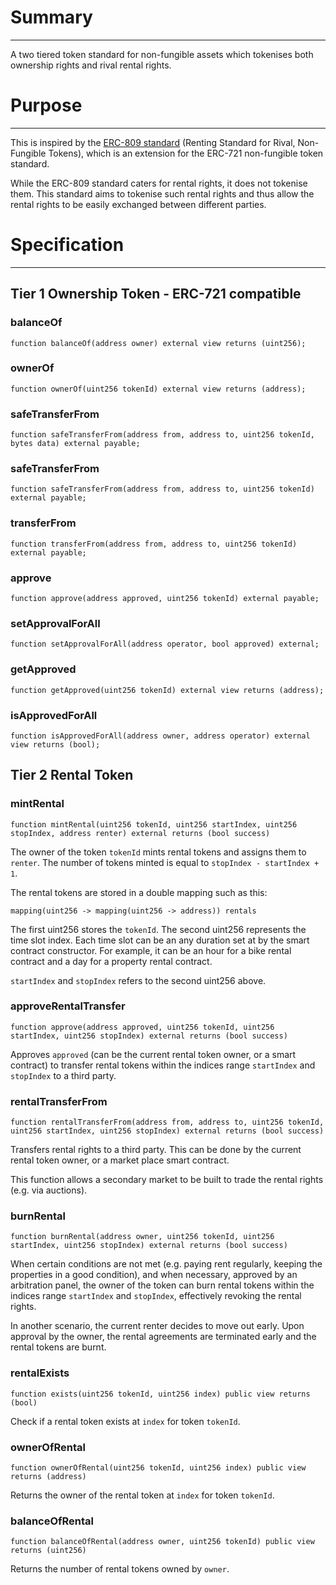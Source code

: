 # Summary
---
A two tiered token standard for non-fungible assets which tokenises both ownership rights and rival rental rights.

# Purpose
---
This is inspired by the [ERC-809 standard](https://github.com/ethereum/EIPs/issues/809) (Renting Standard for Rival, Non-Fungible Tokens), which is an extension for the ERC-721 non-fungible token standard.

While the ERC-809 standard caters for rental rights, it does not tokenise them. This standard aims to tokenise such rental rights and thus allow the rental rights to be easily exchanged between different parties.

# Specification
---

## Tier 1 Ownership Token - ERC-721 compatible

### balanceOf

    function balanceOf(address owner) external view returns (uint256);

### ownerOf

    function ownerOf(uint256 tokenId) external view returns (address);

### safeTransferFrom

    function safeTransferFrom(address from, address to, uint256 tokenId, bytes data) external payable;

### safeTransferFrom

    function safeTransferFrom(address from, address to, uint256 tokenId) external payable;

### transferFrom

    function transferFrom(address from, address to, uint256 tokenId) external payable;

### approve

    function approve(address approved, uint256 tokenId) external payable;

### setApprovalForAll

    function setApprovalForAll(address operator, bool approved) external;

### getApproved

    function getApproved(uint256 tokenId) external view returns (address);

### isApprovedForAll

    function isApprovedForAll(address owner, address operator) external view returns (bool);

## Tier 2 Rental Token

### mintRental

    function mintRental(uint256 tokenId, uint256 startIndex, uint256 stopIndex, address renter) external returns (bool success)

The owner of the token `tokenId` mints rental tokens and assigns them to `renter`. The number of tokens minted is equal to `stopIndex - startIndex + 1`.

The rental tokens are stored in a double mapping such as this:

    mapping(uint256 -> mapping(uint256 -> address)) rentals

The first uint256 stores the `tokenId`. The second uint256 represents the time slot index. Each time slot can be an any duration set at by the smart contract constructor. For example, it can be an hour for a bike rental contract and a day for a property rental contract.

`startIndex` and `stopIndex` refers to the second uint256 above.

### approveRentalTransfer

    function approve(address approved, uint256 tokenId, uint256 startIndex, uint256 stopIndex) external returns (bool success)

Approves `approved` (can be the current rental token owner, or a smart contract) to transfer rental tokens within the indices range `startIndex` and `stopIndex` to a third party.

### rentalTransferFrom
    function rentalTransferFrom(address from, address to, uint256 tokenId, uint256 startIndex, uint256 stopIndex) external returns (bool success)

Transfers rental rights to a third party. This can be done by the current rental token owner, or a market place smart contract.

This function allows a secondary market to be built to trade the rental rights (e.g. via auctions).

### burnRental
    function burnRental(address owner, uint256 tokenId, uint256 startIndex, uint256 stopIndex) external returns (bool success)

When certain conditions are not met (e.g. paying rent regularly, keeping the properties in a good condition), and when necessary, approved by an arbitration panel, the owner of the token can burn rental tokens within the indices range `startIndex` and `stopIndex`, effectively revoking the rental rights.

In another scenario, the current renter decides to move out early. Upon approval by the owner, the rental agreements are terminated early and the rental tokens are burnt.

### rentalExists
    function exists(uint256 tokenId, uint256 index) public view returns (bool)

Check if a rental token exists at `index` for token `tokenId`.

### ownerOfRental
    function ownerOfRental(uint256 tokenId, uint256 index) public view returns (address)

Returns the owner of the rental token at `index` for token `tokenId`.

### balanceOfRental
    function balanceOfRental(address owner, uint256 tokenId) public view returns (uint256)

Returns the number of rental tokens owned by `owner`.

